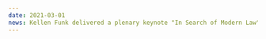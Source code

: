 ```yaml
---
date: 2021-03-01
news: Kellen Funk delivered a plenary keynote "In Search of Modern Law" at the Max Planck Institute for Legal History and Legal Theory conference on Digital Methods and Resources in Legal History. [A video of his keynote is available.](https://www.lhlt.mpg.de/dlh2021/en)
---
```

